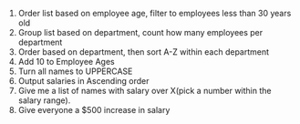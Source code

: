 1. Order list based on employee age, filter to employees less than 30 years old
2. Group list based on department, count how many employees per department
3. Order based on department, then sort A-Z within each department
4. Add 10 to Employee Ages
5. Turn all names to UPPERCASE
6. Output salaries in Ascending order
7. Give me a list of names with salary over X(pick a number within the salary range).
8. Give everyone a $500 increase in salary
